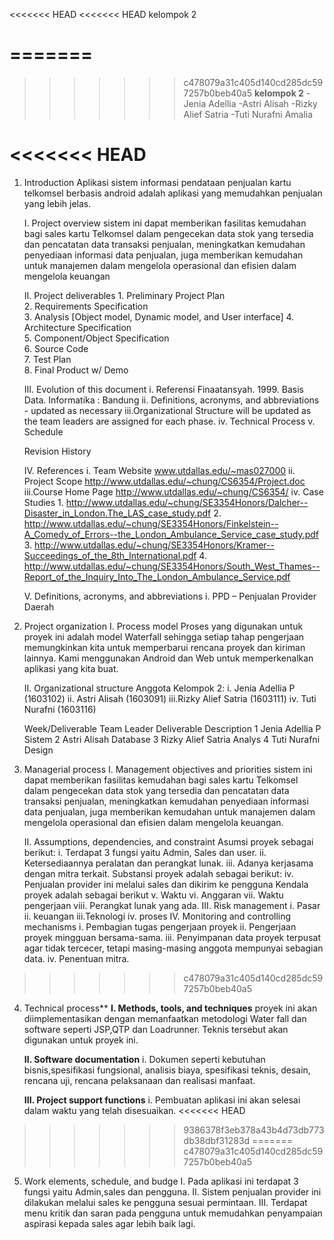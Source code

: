 <<<<<<< HEAD
<<<<<<< HEAD
kelompok 2

=======
=======
>>>>>>> c478079a31c405d140cd285dc597257b0beb40a5
**kelompok 2**
-Jenia Adellia
-Astri Alisah
-Rizky Alief Satria
-Tuti Nurafni Amalia

<<<<<<< HEAD
=======
1.	Introduction
Aplikasi sistem informasi pendataan penjualan kartu telkomsel berbasis android adalah aplikasi yang memudahkan penjualan yang lebih jelas.

	I.	Project overview
	sistem ini dapat memberikan fasilitas kemudahan bagi sales kartu Telkomsel dalam pengecekan data stok yang tersedia dan pencatatan data transaksi penjualan, meningkatkan kemudahan
	penyediaan informasi data penjualan, juga memberikan kemudahan untuk
	manajemen dalam mengelola operasional dan efisien dalam mengelola keuangan

	II.	Project deliverables
		1. Preliminary Project Plan						
		2. Requirements Specification						
		3. Analysis [Object model, Dynamic model, and User interface]
		4. Architecture Specification						
		5. Component/Object Specification					
		6. Source Code						   
		7. Test Plan 						   
		8. Final Product w/ Demo

	III.	Evolution of this document
			i.	Referensi
				Finaatansyah. 1999. Basis Data. Informatika : Bandung
			ii.	Definitions, acronyms, and abbreviations - updated as necessary
			iii.Organizational Structure will be updated as the team leaders are 	assigned for each phase.
			iv.	Technical Process
			v. Schedule

	Revision History

	IV.	References
			i.	Team Website	www.utdallas.edu/~mas027000
			ii.	Project Scope 	http://www.utdallas.edu/~chung/CS6354/Project.doc
			iii.Course Home Page http://www.utdallas.edu/~chung/CS6354/
			iv.	Case Studies
			1.	http://www.utdallas.edu/~chung/SE3354Honors/Dalcher--Disaster_in_London.The_LAS_case_study.pdf
			2.	http://www.utdallas.edu/~chung/SE3354Honors/Finkelstein--A_Comedy_of_Errors--the_London_Ambulance_Service_case_study.pdf
			3.	http://www.utdallas.edu/~chung/SE3354Honors/Kramer--Succeedings_of_the_8th_International.pdf
			4.	http://www.utdallas.edu/~chung/SE3354Honors/South_West_Thames--Report_of_the_Inquiry_Into_The_London_Ambulance_Service.pdf

	V.	Definitions, acronyms, and abbreviations
			i.	PPD – Penjualan Provider Daerah
  

2.	Project organization
	I.	Process model
		Proses yang digunakan untuk proyek ini adalah model Waterfall sehingga setiap tahap pengerjaan memungkinkan kita untuk memperbarui rencana proyek dan kiriman lainnya.
		Kami menggunakan Android dan Web untuk memperkenalkan aplikasi yang kita buat.

	II.	Organizational structure
	Anggota Kelompok 2: 
	i.	Jenia Adellia P (1603102)
	ii.	Astri Alisah  (1603091)
	iii.Rizky Alief Satria (1603111)
	iv.	Tuti Nurafni (1603116)

	Week/Deliverable	Team Leader		Deliverable Description
	1					Jenia Adellia P			Sistem
	2					Astri Alisah  			Database
	3					Rizky Alief Satria		Analys
	4					Tuti Nurafni			Design

3.	Managerial process
	I.	Management objectives and priorities
		sistem ini dapat memberikan fasilitas kemudahan bagi sales kartu Telkomsel dalam pengecekan data stok yang tersedia dan pencatatan data transaksi penjualan, meningkatkan kemudahan
		penyediaan informasi data penjualan, juga memberikan kemudahan untuk manajemen dalam mengelola operasional dan efisien dalam mengelola keuangan.

	II.	Assumptions, dependencies, and constraint
		Asumsi proyek sebagai berikut: 
		i.	Terdapat 3 fungsi yaitu Admin, Sales dan user.
		ii.	Ketersediaannya peralatan dan perangkat lunak.
		iii. Adanya kerjasama dengan mitra terkait.
		Substansi proyek adalah sebagai berikut:
		iv.	Penjualan provider ini melalui sales dan dikirim ke pengguna 
		Kendala proyek adalah sebagai berikut
		v.	Waktu
		vi.	Anggaran
		vii. Waktu pengerjaan
		viii. Perangkat lunak yang ada.
	III.	Risk management
		i.	Pasar
		ii.	keuangan
		iii.Teknologi
		iv.	proses
	IV.	Monitoring and controlling mechanisms 
		i.	Pembagian tugas pengerjaan proyek
		ii.	Pengerjaan proyek mingguan bersama-sama. 
		iii. Penyimpanan data proyek terpusat agar tidak tercecer, tetapi masing-masing anggota mempunyai sebagian data.
		iv.	Penentuan mitra.

>>>>>>> c478079a31c405d140cd285dc597257b0beb40a5
4.	Technical process**
	**I.	Methods, tools, and techniques**
	proyek ini akan diimplementasikan dengan memanfaatkan  metodologi Water fall dan software seperti JSP,QTP dan Loadrunner. Teknis tersebut akan digunakan untuk proyek ini.

	**II.	Software documentation**
		i.	Dokumen seperti kebutuhan bisnis,spesifikasi fungsional, analisis biaya,  spesifikasi teknis, desain, rencana uji, rencana pelaksanaan dan realisasi manfaat.  

	**III.	Project support functions** 
		i.	Pembuatan aplikasi ini akan selesai dalam waktu yang telah disesuaikan.
<<<<<<< HEAD
>>>>>>> 9386378f3eb378a43b4d73db773db38dbf31283d
=======
>>>>>>> c478079a31c405d140cd285dc597257b0beb40a5

5.	Work elements, schedule, and budge
	I.	Pada aplikasi ini terdapat 3 fungsi yaitu Admin,sales dan pengguna.
	II.	Sistem penjualan provider ini dilakukan melalui sales ke pengguna sesuai permintaan.
	III.	Terdapat menu kritik dan saran pada pengguna untuk memudahkan penyampaian aspirasi kepada sales agar lebih baik lagi.


